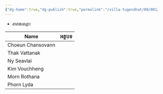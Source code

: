 ```yaml
---
{"dg-home":true,"dg-publish":true,"permalink":"/villa-tugendhat/00/001/","tags":["gardenEntry"],"dgPassFrontmatter":true}
---
```


- តារាងឈ្មោះ

| Name              | អត្ថបទ |
| ----------------- | ------ |
| Choeun Chansovann |        |
| Thak Vattanak     |        |
| Ny Seavlai        |        |
| Kim Vouchheng     |        |
| Morn Rothana      |        |
| Phorn Lyda        |        |



